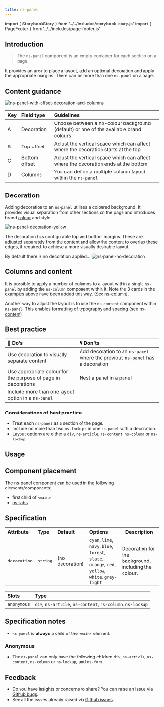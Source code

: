```yaml
---
title: ns-panel
---
```


import { StorybookStory } from '../../includes/storybook-story.js'
import { PageFooter } from '../../includes/page-footer.js'

## Introduction

> The `ns-panel` component is an empty container for each section on a page.

It provides an area to place a layout, add an optional decoration and apply the appropriate margins. There can be more than one `ns-panel` on a page.

## Content guidance

![ns-panel-with-offset-decoration-and-columns](/images/ns-panel/content-guidance.webp)

| Key | Field type | Guidelines |
| :--- | :--- | :--- |
| A | Decoration | Choose between a no-colour background (default) or one of the available brand colours |
| B | Top offset | Adjust the vertical space which can affect where the decoration starts at the top |
| C | Bottom offset | Adjust the vertical space which can affect where the decoration ends at the bottom |
| D | Columns | You can define a multiple column layout within the `ns-panel` |

## Decoration

Adding decoration to an `ns-panel` utilises a coloured background. It provides visual separation from other sections on the page and introduces brand [colour](foundations/colours) and style.

![ns-panel-decoration-yellow](/images/ns-panel/decoration.webp)

The decoration has configurable top and bottom margins. These are adjusted separately from the content and allow the content to overlap these edges, if required, to achieve a more visually desirable layout.

By default there is no decoration applied...
![ns-panel-no-decoration](/images/ns-panel/no-decoration.webp)

## Columns and content

It is possible to apply a number of columns to a layout within a single `ns-panel` by adding the `ns-column` component within it. Note the 3 cards in the examples above have been added this way. (See [ns-column](ns-column)).

Another way to adjust the layout is to use the `ns-content` component within `ns-panel`. This enables formatting of typography and spacing (see [ns-content](ns-content))

## Best practice

| 💚 Do's | 💔 Don'ts |
| :--- | :--- |
| Use decoration to visually separate content | Add decoration to an `ns-panel` where the previous `ns-panel` has a decoration |
| Use appropriate colour for the purpose of page in decorations | Nest a panel in a panel |
| Include more than one layout option in a `ns-panel` |  |

### Considerations of best practice

* Treat each `ns-panel` as a section of the page.
* Include no more than two `ns-lockups` in one `ns-panel` with a decoration.
* Layout options are either a `div`, `ns-article`, `ns-content`, `ns-column` or `ns-lockup`.

## Usage

<StorybookStory story="components-ns-panel--content"></StorybookStory>

## Component placement

The ns-panel component can be used in the following elements/components:

* first child of `<main>`
* [ns-tabs](/components/ns-tabs)

## Specification

| Attribute | Type | Default | Options | Description |
| :--- | :--- | :--- | :--- |-------------|
| `decoration` | `string` | (no decoration) | `cyan`, `lime`, `navy`, `blue`, `forest`, `slate`, `orange`, `red`, `yellow`, `white`, `grey-light` | Decoration for the background, including the colour. |

| Slots | Type |
| :--- | :--- |
| `anonymous` | `div`, `ns-article`, `ns-content`, `ns-column`, `ns-lockup` |

## Specification notes

* `ns-panel` is **always** a child of the `<main>` element.

### Anonymous

* The `ns-panel` can only have the following children `div`, `ns-article`, `ns-content`, `ns-column` or `ns-lockup`, and `ns-form`.

## Feedback

* Do you have insights or concerns to share? You can raise an issue via [Github bugs](https://github.com/ConnectedHomes/nucleus/issues/new?assignees=&labels=Bug&template=a--bug-report.md&title=[bug]%20[ns-panel]).
* See all the issues already raised via [Github issues](https://github.com/connectedHomes/nucleus/issues?utf8=%E2%9C%93&q=is%3Aopen+is%3Aissue+label%3ABug+[ns-panel]).

<PageFooter></PageFooter>
